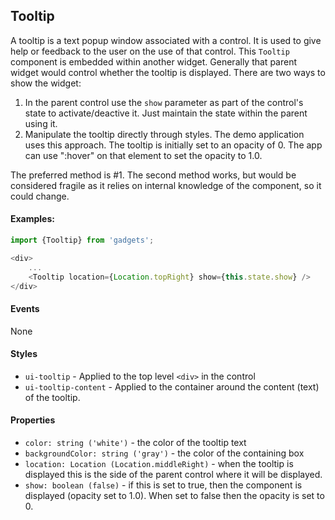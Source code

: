<a name="module_Tooltip"></a>

## Tooltip
A tooltip is a text popup window associated with a control.  It
is used to give help or feedback to the user on the use of that
control.  This `Tooltip` component is embedded within another
widget.  Generally that parent widget would control whether the
tooltip is displayed.  There are two ways to show the widget:

1. In the parent control use the `show` parameter as part of the
control's state to activate/deactive it.  Just maintain the state
within the parent using it.
2. Manipulate the tooltip directly through styles.  The demo
application uses this approach.  The tooltip is initially set
to an opacity of 0.  The app can use ":hover" on that element
to set the opacity to 1.0.

The preferred method is #1.  The second method works, but would
be considered fragile as it relies on internal knowledge of the
component, so it could change.

#### Examples:

```javascript
import {Tooltip} from 'gadgets';

<div>
    ...
    <Tooltip location={Location.topRight} show={this.state.show} />
</div>
```

#### Events
None

#### Styles
- `ui-tooltip` - Applied to the top level `<div>` in the control
- `ui-tooltip-content` - Applied to the container around the content
(text) of the tooltip.

#### Properties
- `color: string ('white')` - the color of the tooltip text
- `backgroundColor: string ('gray')` - the color of the containing
box
- `location: Location (Location.middleRight)` - when the tooltip is
displayed this is the side of the parent control where it will be
displayed.
- `show: boolean (false)` - if this is set to true, then the component
is displayed (opacity set to 1.0).  When set to false then the
opacity is set to 0.

